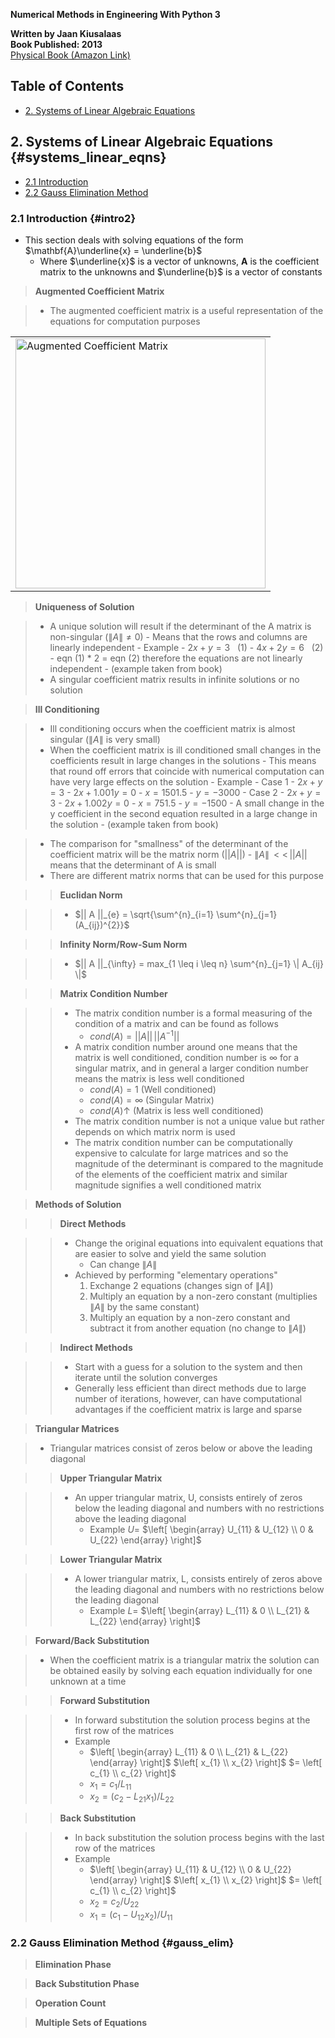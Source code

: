 __Numerical Methods in Engineering With Python 3__  

__Written by Jaan Kiusalaas__  
__Book Published: 2013__  
<a href="http://www.amazon.com/Numerical-Methods-Engineering-Python-3/dp/1107033853"
target="_blank">Physical Book (Amazon Link)</a>

## Table of Contents

- [2. Systems of Linear Algebraic Equations](#systems_linear_eqns)

## 2. Systems of Linear Algebraic Equations {#systems_linear_eqns}

- [2.1 Introduction](#intro2)
- [2.2 Gauss Elimination Method](#gauss_elim)

### 2.1 Introduction {#intro2}

- This section deals with solving equations of the form
  $\mathbf{A}\underline{x} = \underline{b}$
    - Where $\underline{x}$ is a vector of unknowns, $\mathbf{A}$ is the
      coefficient matrix to the unknowns and $\underline{b}$ is a vector of
      constants

> __Augmented Coefficient Matrix__

> - The augmented coefficient matrix is a useful representation of the
    equations for computation purposes

<div align="center">
<table class="image">
<tr><td><img src="./img/augmentcoefmatrix.png"
alt="Augmented Coefficient Matrix" title="Augmented Coefficient Matrix"
width="400" height="400"/>
</td></tr>
</table>
</div>

> __Uniqueness of Solution__

> - A unique solution will result if the determinant of the A matrix is
    non-singular ($\| A \| \neq 0$)
>       - Means that the rows and columns are linearly independent
>       - Example
>           - $2x + y = 3$ &nbsp; (1)
>           - $4x + 2y = 6$ &nbsp; (2)
>           - eqn (1) * 2 = eqn (2) therefore the equations are not linearly
              independent
>           - (example taken from book)
> - A singular coefficient matrix results in infinite solutions or no solution

> __Ill Conditioning__

> - Ill conditioning occurs when the coefficient matrix is almost singular ($\|
    A \|$ is very small)
> - When the coefficient matrix is ill conditioned small changes in the
    coefficients result in large changes in the solutions
>       - This means that round off errors that coincide with numerical
          computation can have very large effects on the solution
>       - Example
>           - Case 1
>              - $2x + y = 3$
>              - $2x + 1.001y = 0$
>                   - $x = 1501.5$
>                   - $y = -3000$
>           - Case 2
>              - $2x + y = 3$
>              - $2x + 1.002y = 0$
>                   - $x = 751.5$
>                   - $y = -1500$
>           - A small change in the y coefficient in the second equation
              resulted in a large change in the solution 
>           - (example taken from book)

> - The comparison for "smallness" of the determinant of the coefficient matrix
    will be the matrix norm ($||A||$)
>       - $\| A \| \, << \, || A ||$ means that the determinant of A is small
> - There are different matrix norms that can be used for this purpose

>> __Euclidan Norm__

>> - $|| A ||_{e} = \sqrt{\sum^{n}_{i=1} \sum^{n}_{j=1} (A_{ij})^{2}}$

>> __Infinity Norm/Row-Sum Norm__

>> - $|| A ||_{\infty} = max_{1 \leq i \leq n} \sum^{n}_{j=1} \| A_{ij} \|$

>> __Matrix Condition Number__

>> - The matrix condition number is a formal measuring of the condition of a
     matrix and can be found as follows
>>      - $cond(A) = || A || \, || A^{-1} ||$
>> - A matrix condition number around one means that the matrix is well
     conditioned, condition number is $\infty$ for a singular matrix, and in
     general a larger condition number means the matrix is less well
     conditioned
>>      - $cond(A) = 1$ (Well conditioned)
>>      - $cond(A) = \infty$ (Singular Matrix)
>>      - $cond(A) \uparrow$ (Matrix is less well conditioned)
>> - The matrix condition number is not a unique value but rather depends on
     which matrix norm is used
>> - The matrix condition number can be computationally expensive to calculate
     for large matrices and so the magnitude of the determinant is compared to
     the magnitude of the elements of the coefficient matrix and similar
     magnitude signifies a well conditioned matrix

> __Methods of Solution__

>> __Direct Methods__

>> - Change the original equations into equivalent equations that are easier to
     solve and yield the same solution
>>      - Can change $\| A \|$
>> - Achieved by performing "elementary operations"
>>      1. Exchange 2 equations (changes sign of $\| A \|$)
>>      2. Multiply an equation by a non-zero constant (multiplies $\| A \|$ by
           the same constant)
>>      3. Multiply an equation by a non-zero constant and subtract it from
           another equation (no change to $\| A \|$)

>> __Indirect Methods__

>> - Start with a guess for a solution to the system and then iterate until the
     solution converges
>> - Generally less efficient than direct methods due to large number of
     iterations, however, can have computational advantages if the coefficient
     matrix is large and sparse

> __Triangular Matrices__

> - Triangular matrices consist of zeros below or above the leading diagonal

>> __Upper Triangular Matrix__

>> - An upper triangular matrix, U, consists entirely of zeros below the
     leading diagonal and numbers with no restrictions above the leading
     diagonal
>>      - Example $U =$ $\left[ \begin{array} U_{11} & U_{12} \\ 0 & U_{22}
          \end{array} \right]$

>> __Lower Triangular Matrix__

>> - A lower triangular matrix, L, consists entirely of zeros above the leading
     diagonal and numbers with no restrictions below the leading diagonal
>>      - Example $L =$ $\left[ \begin{array} L_{11} & 0 \\ L_{21} & L_{22}
          \end{array} \right]$

> __Forward/Back Substitution__

> - When the coefficient matrix is a triangular matrix the solution can be
    obtained easily by solving each equation individually for one unknown at a
    time

>> __Forward Substitution__

>> - In forward substitution the solution process begins at the first row of
     the matrices
>> - Example
>>      - $\left[ \begin{array} L_{11} & 0 \\ L_{21} & L_{22} \end{array}
          \right]$ $\left[ x_{1} \\ x_{2} \right]$ $= \left[ c_{1} \\ c_{2}
          \right]$
>>      - $x_{1} = c_{1} / L_{11}$
>>      - $x_{2} = (c_{2} - L_{21} x_{1}) / L_{22}$

>> __Back Substitution__

>> - In back substitution the solution process begins with the last row of the
     matrices
>> - Example
>>      - $\left[ \begin{array} U_{11} & U_{12} \\ 0 & U_{22} \end{array}
          \right]$ $\left[ x_{1} \\ x_{2} \right]$ $= \left[ c_{1} \\ c_{2}
          \right]$
>>      - $x_{2} = c_{2} / U_{22}$
>>      - $x_{1} = (c_{1} - U_{12} x_{2}) / U_{11}$

### 2.2 Gauss Elimination Method {#gauss_elim}

> __Elimination Phase__

> __Back Substitution Phase__

> __Operation Count__

> __Multiple Sets of Equations__
